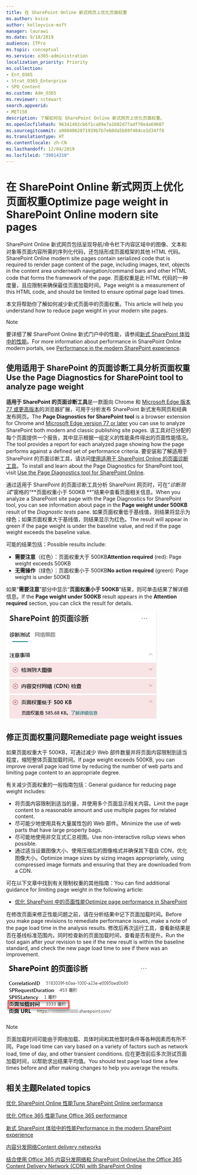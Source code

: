 ```yaml
---
title: 在 SharePoint Online 新式网页上优化页面权重
ms.author: kvice
author: kelleyvice-msft
manager: laurawi
ms.date: 9/18/2019
audience: ITPro
ms.topic: conceptual
ms.service: o365-administration
localization_priority: Priority
ms.collection:
- Ent_O365
- Strat_O365_Enterprise
- SPO_Content
ms.custom: Adm_O365
ms.reviewer: sstewart
search.appverid:
- MET150
description: 了解如何在 SharePoint Online 新式网页上优化页面权重。
ms.openlocfilehash: 96341402cb6f1ca89e7a1602d77adf70e4a69607
ms.sourcegitcommit: a9804062071939b7b7e60da5b69f484ce1d34ff8
ms.translationtype: HT
ms.contentlocale: zh-CN
ms.lasthandoff: 12/04/2019
ms.locfileid: "39814210"
---
```

# <a name="optimize-page-weight-in-sharepoint-online-modern-site-pages"></a><span data-ttu-id="01fb0-103">在 SharePoint Online 新式网页上优化页面权重</span><span class="sxs-lookup"><span data-stu-id="01fb0-103">Optimize page weight in SharePoint Online modern site pages</span></span>

<span data-ttu-id="01fb0-104">SharePoint Online 新式网页包括呈现导航/命令栏下内容区域中的图像、文本和对象等页面内容所需的序列化代码，还包括形成页面框架的其他 HTML 代码。</span><span class="sxs-lookup"><span data-stu-id="01fb0-104">SharePoint Online modern site pages contain serialized code that is required to render page content of the page, including images, text, objects in the content area underneath navigation/command bars and other HTML code that forms the framework of the page.</span></span> <span data-ttu-id="01fb0-105">页面权重是此 HTML 代码的一种度量，且应限制来确保最佳页面加载时间。</span><span class="sxs-lookup"><span data-stu-id="01fb0-105">Page weight is a measurement of this HTML code, and should be limited to ensure optimal page load times.</span></span>

<span data-ttu-id="01fb0-106">本文将帮助你了解如何减少新式页面中的页面权重。</span><span class="sxs-lookup"><span data-stu-id="01fb0-106">This article will help you understand how to reduce page weight in your modern site pages.</span></span>

>[!NOTE]
><span data-ttu-id="01fb0-107">要详细了解 SharePoint Online 新式门户中的性能，请参阅[新式 SharePoint 体验中的性能](https://docs.microsoft.com/sharepoint/modern-experience-performance)。</span><span class="sxs-lookup"><span data-stu-id="01fb0-107">For more information about performance in SharePoint Online modern portals, see [Performance in the modern SharePoint experience](https://docs.microsoft.com/sharepoint/modern-experience-performance).</span></span>

## <a name="use-the-page-diagnostics-for-sharepoint-tool-to-analyze-page-weight"></a><span data-ttu-id="01fb0-108">使用适用于 SharePoint 的页面诊断工具分析页面权重</span><span class="sxs-lookup"><span data-stu-id="01fb0-108">Use the Page Diagnostics for SharePoint tool to analyze page weight</span></span>

<span data-ttu-id="01fb0-109">**适用于 SharePoint 的页面诊断工具**是一款面向 Chrome 和 [Microsoft Edge 版本 77 或更高版本](https://www.microsoftedgeinsider.com/download?form=MI13E8&OCID=MI13E8)的浏览器扩展，可用于分析发布 SharePoint 新式发布网页和经典发布网页。</span><span class="sxs-lookup"><span data-stu-id="01fb0-109">The **Page Diagnostics for SharePoint tool** is a browser extension for Chrome and [Microsoft Edge version 77 or later](https://www.microsoftedgeinsider.com/download?form=MI13E8&OCID=MI13E8) you can use to analyze SharePoint both modern and classic publishing site pages.</span></span> <span data-ttu-id="01fb0-110">该工具对已分配的每个页面提供一个报告，其中显示根据一组定义的性能条件得出的页面性能情况。</span><span class="sxs-lookup"><span data-stu-id="01fb0-110">The tool provides a report for each analyzed page showing how the page performs against a defined set of performance criteria.</span></span> <span data-ttu-id="01fb0-111">要安装和了解适用于 SharePoint 的页面诊断工具，请访问[使用适用于 SharePoint Online 的页面诊断工具](page-diagnostics-for-spo.md)。</span><span class="sxs-lookup"><span data-stu-id="01fb0-111">To install and learn about the Page Diagnostics for SharePoint tool, visit [Use the Page Diagnostics tool for SharePoint Online](page-diagnostics-for-spo.md).</span></span>

<span data-ttu-id="01fb0-112">通过适用于 SharePoint 的页面诊断工具分析 SharePoint 网页时，可在“_诊断测试_”窗格的“\*\*页面权重小于 500KB \*\*”结果中查看页面相关信息。</span><span class="sxs-lookup"><span data-stu-id="01fb0-112">When you analyze a SharePoint site page with the Page Diagnostics for SharePoint tool, you can see information about page in the **Page weight under 500KB** result of the _Diagnostic tests_ pane.</span></span> <span data-ttu-id="01fb0-113">如果页面权重低于基线值，则结果将显示为绿色；如果页面权重大于基线值，则结果显示为红色。</span><span class="sxs-lookup"><span data-stu-id="01fb0-113">The result will appear in green if the page weight is under the baseline value, and red if the page weight exceeds the baseline value.</span></span>

<span data-ttu-id="01fb0-114">可能的结果包括：</span><span class="sxs-lookup"><span data-stu-id="01fb0-114">Possible results include:</span></span>

- <span data-ttu-id="01fb0-115">**需要注意**（红色）：页面权重大于 500KB</span><span class="sxs-lookup"><span data-stu-id="01fb0-115">**Attention required** (red): Page weight exceeds 500KB</span></span>
- <span data-ttu-id="01fb0-116">**无需操作**（绿色）：页面权重小于 500KB</span><span class="sxs-lookup"><span data-stu-id="01fb0-116">**No action required** (green): Page weight is under 500KB</span></span>

<span data-ttu-id="01fb0-117">如果“**需要注意**”部分中显示“**页面权重小于 500KB**”结果，则可单击结果了解详细信息。</span><span class="sxs-lookup"><span data-stu-id="01fb0-117">If the **Page weight under 500KB** result appears in the **Attention required** section, you can click the result for details.</span></span>

![SharePoint 结果请求](media/modern-portal-optimization/pagediag-page-weight.png)

## <a name="remediate-page-weight-issues"></a><span data-ttu-id="01fb0-119">修正页面权重问题</span><span class="sxs-lookup"><span data-stu-id="01fb0-119">Remediate page weight issues</span></span>

<span data-ttu-id="01fb0-120">如果页面权重大于 500KB，可通过减少 Web 部件数量并将页面内容限制到适当程度，缩短整体页面加载时间。</span><span class="sxs-lookup"><span data-stu-id="01fb0-120">If page weight exceeds 500KB, you can improve overall page load time by reducing the number of web parts and limiting page content to an appropriate degree.</span></span>

<span data-ttu-id="01fb0-121">有关减少页面权重的一般指南包括：</span><span class="sxs-lookup"><span data-stu-id="01fb0-121">General guidance for reducing page weight includes:</span></span>

- <span data-ttu-id="01fb0-122">将页面内容限制到适当的量，并使用多个页面显示相关内容。</span><span class="sxs-lookup"><span data-stu-id="01fb0-122">Limit the page content to a reasonable amount and use multiple pages for related content.</span></span>
- <span data-ttu-id="01fb0-123">尽可能少地使用具有大量属性包的 Web 部件。</span><span class="sxs-lookup"><span data-stu-id="01fb0-123">Minimize the use of web parts that have large property bags.</span></span>
- <span data-ttu-id="01fb0-124">尽可能地使用非交互式汇总视图。</span><span class="sxs-lookup"><span data-stu-id="01fb0-124">Use non-interactive rollup views when possible.</span></span>
- <span data-ttu-id="01fb0-125">通过适当设置图像大小、使用压缩后的图像格式并确保其下载自 CDN，优化图像大小。</span><span class="sxs-lookup"><span data-stu-id="01fb0-125">Optimize image sizes by sizing images appropriately, using compressed image formats and ensuring that they are downloaded from a CDN.</span></span>

<span data-ttu-id="01fb0-126">可在以下文章中找到有关限制权重的其他指南：</span><span class="sxs-lookup"><span data-stu-id="01fb0-126">You can find additional guidance for limiting page weight in the following article:</span></span>

- [<span data-ttu-id="01fb0-127">优化 SharePoint 中的页面性能</span><span class="sxs-lookup"><span data-stu-id="01fb0-127">Optimize page performance in SharePoint</span></span>](https://docs.microsoft.com/sharepoint/dev/general-development/optimize-page-performance-in-sharepoint)

<span data-ttu-id="01fb0-128">在修改页面来修正性能问题之前，请在分析结果中记下页面加载时间。</span><span class="sxs-lookup"><span data-stu-id="01fb0-128">Before you make page revisions to remediate performance issues, make a note of the page load time in the analysis results.</span></span> <span data-ttu-id="01fb0-129">修改后再次运行工具，查看新结果是否在基线标准范围内，同时检查新的页面加载时间，查看是否有提升。</span><span class="sxs-lookup"><span data-stu-id="01fb0-129">Run the tool again after your revision to see if the new result is within the baseline standard, and check the new page load time to see if there was an improvement.</span></span>

![页面加载时间结果](media/modern-portal-optimization/pagediag-page-load-time.png)

>[!NOTE]
><span data-ttu-id="01fb0-131">页面加载时间可能由于网络加载、具体时间和其他暂时条件等各种因素而有所不同。</span><span class="sxs-lookup"><span data-stu-id="01fb0-131">Page load time can vary based on a variety of factors such as network load, time of day, and other transient conditions.</span></span> <span data-ttu-id="01fb0-132">应在更改前后多次测试页面加载时间，以帮助求出结果平均值。</span><span class="sxs-lookup"><span data-stu-id="01fb0-132">You should test page load time a few times before and after making changes to help you average the results.</span></span>

## <a name="related-topics"></a><span data-ttu-id="01fb0-133">相关主题</span><span class="sxs-lookup"><span data-stu-id="01fb0-133">Related topics</span></span>

[<span data-ttu-id="01fb0-134">优化 SharePoint Online 性能</span><span class="sxs-lookup"><span data-stu-id="01fb0-134">Tune SharePoint Online performance</span></span>](tune-sharepoint-online-performance.md)

[<span data-ttu-id="01fb0-135">优化 Office 365 性能</span><span class="sxs-lookup"><span data-stu-id="01fb0-135">Tune Office 365 performance</span></span>](tune-office-365-performance.md)

[<span data-ttu-id="01fb0-136">新式 SharePoint 体验中的性能</span><span class="sxs-lookup"><span data-stu-id="01fb0-136">Performance in the modern SharePoint experience</span></span>](https://docs.microsoft.com/sharepoint/modern-experience-performance)

[<span data-ttu-id="01fb0-137">内容分发网络</span><span class="sxs-lookup"><span data-stu-id="01fb0-137">Content delivery networks</span></span>](content-delivery-networks.md)

[<span data-ttu-id="01fb0-138">结合使用 Office 365 内容分发网络和 SharePoint Online</span><span class="sxs-lookup"><span data-stu-id="01fb0-138">Use the Office 365 Content Delivery Network (CDN) with SharePoint Online</span></span>](use-office-365-cdn-with-spo.md)
